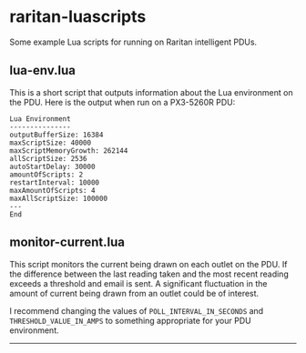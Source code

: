 # raritan-luascripts

Some example Lua scripts for running on Raritan intelligent PDUs.

## lua-env.lua

This is a short script that outputs information about the
Lua environment on the PDU. Here is the output when run
on a PX3-5260R PDU:

```
Lua Environment
---------------
outputBufferSize: 16384
maxScriptSize: 40000
maxScriptMemoryGrowth: 262144
allScriptSize: 2536
autoStartDelay: 30000
amountOfScripts: 2
restartInterval: 10000
maxAmountOfScripts: 4
maxAllScriptSize: 100000
---
End
```

## monitor-current.lua

This script monitors the current being drawn on each outlet on the PDU.
If the difference between the last reading taken and the most recent reading
exceeds a threshold and email is sent. A significant fluctuation in 
the amount of current being drawn from an outlet could be of interest.

I recommend changing the values of `POLL_INTERVAL_IN_SECONDS` and
`THRESHOLD_VALUE_IN_AMPS` to
something appropriate for your PDU environment.

----------------------------------------------------
